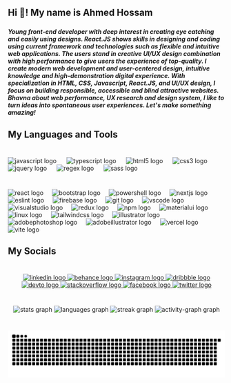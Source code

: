 <h2 align="left">Hi 👋! My name is Ahmed Hossam</h2>

###

<h5 align="left">Young front-end developer with deep interest in creating eye catching and easily using designs. React.JS shows skills in designing and coding using current framework and technologies such as flexible and intuitive web applications. The users stand in creative UI/UX design combination with high performance to give users the experience of top-quality.
I create modern web development and user-centered design, intuitive knowledge and high-demonstration digital experience. With specialization in HTML, CSS, Javascript, React.JS, and UI/UX design, I focus on building responsible, accessible and blind attractive websites.
Bhavna about web performance, UX research and design system, I like to turn ideas into spontaneous user experiences. Let's make something amazing!</h5>

###

<h2 align="left">My Languages and Tools</h2>

###

<br clear="both">

<div align="left">
  <img src="https://cdn.jsdelivr.net/gh/devicons/devicon/icons/javascript/javascript-plain.svg" height="25" alt="javascript logo"  />
  <img width="15" />
  <img src="https://cdn.jsdelivr.net/gh/devicons/devicon/icons/typescript/typescript-plain.svg" height="25" alt="typescript logo"  />
  <img width="15" />
  <img src="https://cdn.jsdelivr.net/gh/devicons/devicon/icons/html5/html5-plain.svg" height="25" alt="html5 logo"  />
  <img width="15" />
  <img src="https://cdn.jsdelivr.net/gh/devicons/devicon/icons/css3/css3-plain.svg" height="25" alt="css3 logo"  />
  <img width="15" />
  <img src="https://cdn.jsdelivr.net/gh/devicons/devicon/icons/jquery/jquery-plain.svg" height="25" alt="jquery logo"  />
  <img width="15" />
  <img src="https://skillicons.dev/icons?i=regex" height="25" alt="regex logo"  />
  <img width="15" />
  <img src="https://cdn.jsdelivr.net/gh/devicons/devicon/icons/sass/sass-original.svg" height="25" alt="sass logo"  />
</div>

###

<br clear="both">

<div align="left">
  <img src="https://cdn.jsdelivr.net/gh/devicons/devicon/icons/react/react-original.svg" height="25" alt="react logo"  />
  <img width="12" />
  <img src="https://cdn.jsdelivr.net/gh/devicons/devicon/icons/bootstrap/bootstrap-original.svg" height="25" alt="bootstrap logo"  />
  <img width="12" />
  <img src="https://skillicons.dev/icons?i=powershell" height="25" alt="powershell logo"  />
  <img width="12" />
  <img src="https://cdn.jsdelivr.net/gh/devicons/devicon/icons/nextjs/nextjs-original.svg" height="25" alt="nextjs logo"  />
  <img width="12" />
  <img src="https://cdn.jsdelivr.net/gh/devicons/devicon/icons/eslint/eslint-original.svg" height="25" alt="eslint logo"  />
  <img width="12" />
  <img src="https://cdn.jsdelivr.net/gh/devicons/devicon/icons/firebase/firebase-plain.svg" height="25" alt="firebase logo"  />
  <img width="12" />
  <img src="https://cdn.jsdelivr.net/gh/devicons/devicon/icons/git/git-original.svg" height="25" alt="git logo"  />
  <img width="12" />
  <img src="https://cdn.jsdelivr.net/gh/devicons/devicon/icons/vscode/vscode-original.svg" height="25" alt="vscode logo"  />
  <img width="12" />
  <img src="https://cdn.jsdelivr.net/gh/devicons/devicon/icons/visualstudio/visualstudio-plain.svg" height="25" alt="visualstudio logo"  />
  <img width="12" />
  <img src="https://cdn.jsdelivr.net/gh/devicons/devicon/icons/redux/redux-original.svg" height="25" alt="redux logo"  />
  <img width="12" />
  <img src="https://cdn.jsdelivr.net/gh/devicons/devicon/icons/npm/npm-original-wordmark.svg" height="25" alt="npm logo"  />
  <img width="12" />
  <img src="https://cdn.jsdelivr.net/gh/devicons/devicon/icons/materialui/materialui-original.svg" height="25" alt="materialui logo"  />
  <img width="12" />
  <img src="https://cdn.jsdelivr.net/gh/devicons/devicon/icons/linux/linux-original.svg" height="25" alt="linux logo"  />
  <img width="12" />
  <img src="https://cdn.simpleicons.org/tailwindcss/06B6D4" height="25" alt="tailwindcss logo"  />
  <img width="12" />
  <img src="https://cdn.jsdelivr.net/gh/devicons/devicon/icons/illustrator/illustrator-plain.svg" height="25" alt="illustrator logo"  />
  <img width="12" />
  <img src="https://skillicons.dev/icons?i=ps" height="25" alt="adobephotoshop logo"  />
  <img width="12" />
  <img src="https://skillicons.dev/icons?i=ai" height="25" alt="adobeillustrator logo"  />
  <img width="12" />
  <img src="https://skillicons.dev/icons?i=vercel" height="25" alt="vercel logo"  />
  <img width="12" />
  <img src="https://skillicons.dev/icons?i=vite" height="25" alt="vite logo"  />
</div>

###

<h2 align="left">My Socials</h2>

###

<br clear="both">

<div align="center">
  <a href="https://www.linkedin.com/in/ahmed-hossam-81260634a/" target="_blank">
    <img src="https://raw.githubusercontent.com/maurodesouza/profile-readme-generator/master/src/assets/icons/social/linkedin/default.svg" width="32" height="20" alt="linkedin logo"  />
  </a>
  <a href="https://www.behance.net/Ahmed_Hossam16" target="_blank">
    <img src="https://raw.githubusercontent.com/maurodesouza/profile-readme-generator/master/src/assets/icons/social/behance/default.svg" width="32" height="20" alt="behance logo"  />
  </a>
  <a href="https://www.instagram.com/vhm4d/" target="_blank">
    <img src="https://raw.githubusercontent.com/maurodesouza/profile-readme-generator/master/src/assets/icons/social/instagram/default.svg" width="32" height="20" alt="instagram logo"  />
  </a>
  <a href="https://dribbble.com/Vhm4d" target="_blank">
    <img src="https://raw.githubusercontent.com/maurodesouza/profile-readme-generator/master/src/assets/icons/social/dribbble/default.svg" width="32" height="20" alt="dribbble logo"  />
  </a>
  <a href="https://dev.to/vhm4dhoss" target="_blank">
    <img src="https://raw.githubusercontent.com/maurodesouza/profile-readme-generator/master/src/assets/icons/social/devto/default.svg" width="32" height="20" alt="devto logo"  />
  </a>
  <a href="https://stackoverflow.com/users/29474184/vhmed" target="_blank">
    <img src="https://raw.githubusercontent.com/maurodesouza/profile-readme-generator/master/src/assets/icons/social/stackoverflow/default.svg" width="32" height="20" alt="stackoverflow logo"  />
  </a>
  <a href="https://www.facebook.com/vhm4dh0ss/" target="_blank">
    <img src="https://raw.githubusercontent.com/maurodesouza/profile-readme-generator/master/src/assets/icons/social/facebook/default.svg" width="32" height="20" alt="facebook logo"  />
  </a>
  <a href="https://x.com/Vhmd4d" target="_blank">
    <img src="https://raw.githubusercontent.com/maurodesouza/profile-readme-generator/master/src/assets/icons/social/twitter/default.svg" width="32" height="20" alt="twitter logo"  />
  </a>
</div>

###

<br clear="both">

<div align="center">
  <img src="https://github-readme-stats.vercel.app/api?username=Vhmed-Hossam&hide_title=false&hide_rank=false&show_icons=true&include_all_commits=true&count_private=true&disable_animations=false&theme=github_dark&locale=en&hide_border=true&order=1&custom_title=My%20Stats" height="150" alt="stats graph"  />
  <img src="https://github-readme-stats.vercel.app/api/top-langs?username=Vhmed-Hossam&locale=en&hide_title=false&layout=compact&card_width=320&langs_count=10&theme=github_dark&hide_border=true&order=2&custom_title=My%20Languages" height="150" alt="languages graph"  />
  <img src="https://streak-stats.demolab.com?user=Vhmed-Hossam&locale=en&mode=daily&theme=github_dark&hide_border=true&border_radius=10&order=3" height="150" alt="streak graph"  />
  <img src="https://github-readme-activity-graph.vercel.app/graph?username=Vhmed-Hossam&radius=16&theme=github-dark&area=true&order=5&hide_border=true" height="400" alt="activity-graph graph"  />
</div>

###

<br clear="both">

<img src="https://raw.githubusercontent.com/Vhmed-Hossam/Vhmed-Hossam/output/snake.svg" alt="Snake animation" />

###


